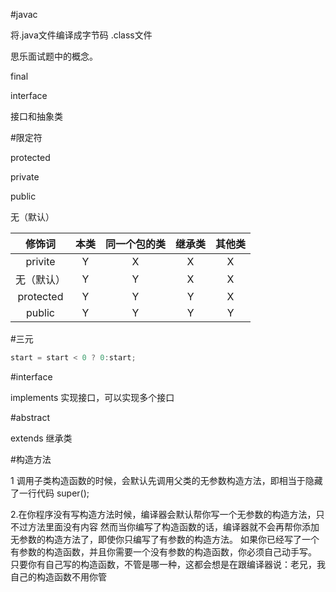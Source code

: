 #javac

将.java文件编译成字节码 .class文件



思乐面试题中的概念。





final

interface

接口和抽象类



#限定符

protected

private

public

无（默认）

|   修饰词   | 本类 | 同一个包的类 | 继承类 | 其他类 |
| :--------: | :--: | :----------: | :----: | :----: |
|  privite   |  Y   |      X       |   X    |   X    |
| 无（默认） |  Y   |      Y       |   X    |   X    |
| protected  |  Y   |      Y       |   Y    |   X    |
|   public   |  Y   |      Y       |   Y    |   Y    |





#三元

```java
start = start < 0 ? 0:start;
```



#interface 

implements 实现接口，可以实现多个接口



#abstract

extends 继承类





#构造方法

1 调用子类构造函数的时候，会默认先调用父类的无参数构造方法，即相当于隐藏了一行代码 super();

2.在你程序没有写构造方法时候，编译器会默认帮你写一个无参数的构造方法，只不过方法里面没有内容
然而当你编写了构造函数的话，编译器就不会再帮你添加无参数的构造方法了，即使你只编写了有参数的构造方法。
如果你已经写了一个有参数的构造函数，并且你需要一个没有参数的构造函数，你必须自己动手写。
只要你有自己写的构造函数，不管是哪一种，这都会想是在跟编译器说：老兄，我自己的构造函数不用你管